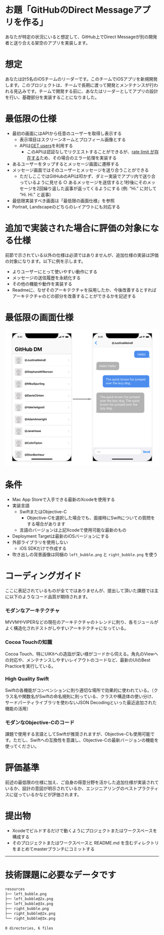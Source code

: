 # お題「GitHubのDirect Messageアプリを作る」

あなたが特定の状況にいると想定して、GitHub上でDirect Messageが別の開発者と送り合える架空のアプリを実装します。

# 想定
あなたは計5名のiOSチームのリーダーです。このチームでiOSアプリを新規開発します。このプロジェクトは、チームで長期に渡って開発とメンテナンスが行われる見込みです。チームで開発する前に、あなたはリーダーとしてアプリの設計を行い、基礎部分を実装することになりました。

# 最低限の仕様

* 最初の画面にはAPIから任意のユーザーを取得し表示する
  * 表示項目はスクリーンネームとプロフィール画像とする
  * APIは[GET users](https://developer.github.com/v3/users/#get-all-users)を利用する
    * このAPIは認証なしでリクエストすることができるが、[rate limit が存在する](https://developer.github.com/v3/#rate-limiting)ため、その場合のエラー処理を実装する
* あるユーザーをタップするとメッセージ画面に遷移する
* メッセージ画面ではそのユーザーとメッセージを送り合うことができる
  * ただしここではGitHubのAPIは叩かず、ダミー実装でアプリ内で送り合っているように見せる ○ あるメッセージを送信すると1秒後にそのメッセージを2回繰り返した返事が返ってくるようにする (例: “Hi.” に対して “Hi. Hi.” と返事)
* 最低限実装すべき画面は「最低限の画面仕様」を参照
* Portrait, Landscapeのどちらのレイアウトにも対応する

# 追加で実装された場合に評価の対象になる仕様

前節で示されている以外の仕様は必須ではありませんが、追加仕様の実装は評価の対象になります。以下に例を示します。

* よりユーザーにとって使いやすい動作にする
* メッセージの送信履歴を永続化する
* その他の機能や動作を実装する
* Readmeに、なぜそのアーキテクチャを採用したか、今後改善するとすればアーキテクチャのどの部分を改善することができるかを記述する

# 最低限の画面仕様

![UI specifications](example-screenshot.png)

# 条件

* Mac App Storeで入手できる最新のXcodeを使用する
* 実装言語
  * SwiftまたはObjective-C
    * Objective-Cを選択した場合でも、面接時にSwiftについての質問をする場合があります
  * 言語のバージョンは上記Xcodeで使用可能な最新のもの
* Deployment Targetは最新のiOSバージョンにする
* 外部ライブラリを使用しない
  * iOS SDKだけで作成する
* 吹き出しの背景画像は同梱の `left_bubble.png` と `right_bubble.png` を使う

# コーディングガイド

ここに表記されているものが全てではありませんが、提出して頂いた課題では主に以下のようなコード品質が期待されます。

### モダンなアーキテクチャ
MVVMやVIPERなどの現在のアーキテクチャのトレンドに則り、各モジュールがよく構造化されテストがしやすいアーキテクチャになっている。

### Cocoa Touchの知識
Cocoa Touch、特にUIKitへの造詣が深い様がコードから伺える。角丸のViewへの対応や、メンテナンスしやすいレイアウトのコードなど、最新のUIのBest Practiceを実行している。

### High Quality Swift
Swiftの各機能がコンベンションに則り適切な場所で効果的に使われている。（クラス名や関数名がSwiftの命名規則に則っている、クラスや構造体の使い分け、サードパーティライブラリを使わないJSON Decodingといった最近追加された機能の活用）

### モダンなObjective-Cのコード
課題で使用する言語としてSwiftが推奨されますが、Objective-Cも使用可能です。ただし、Swiftへの互換性を意識し、Objective-Cの最新バージョンの機能を使ってください。

# 評価基準
前述の最低限の仕様に加え、ご自身の得意分野を活かした追加仕様が実装されているか、設計の意図が明示されているか、エンジニアリングのベストプラクティスに従っているかなどが評価されます。

# 提出物

* Xcodeでビルドするだけで動くようにプロジェクトまたはワークスペースを構成する
* そのプロジェクトまたはワークスペースと README.md を含むディレクトリをまとめてmasterブランチにコミットする

---

# 技術課題に必要なデータです

```
resources
├── left_bubble.png
├── left_bubble@2x.png
├── left_bubble@3x.png
├── right_bubble.png
├── right_bubble@2x.png
└── right_bubble@3x.png

0 directories, 6 files
```
